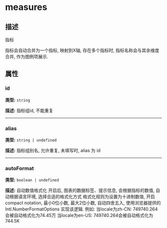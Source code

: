 # measures
## 描述
指标

指标会自动合并为一个指标, 映射到X轴, 存在多个指标时, 指标名称会与其余维度合并, 作为图例项展示.


## 属性

### id

**类型:** `string`

**描述:**
指标组id, 不能重复

---

### alias

**类型:** `string | undefined`

**描述:**
指标组别名, 允许重复, 未填写时, alias 为 id

---

### autoFormat

**类型:** `boolean | undefined`

**描述:**
自动数值格式化
开启后, 图表的数据标签、提示信息, 会根据指标的数值, 自动根据语言环境, 选择合适的格式化方式
格式化规则为设置为十进制数值, 开启compact notation, 最小0位小数, 最大2位小数, 自动四舍五入, 使用浏览器提供的 Intl.NumberFormatOptions 实现该逻辑.
例如:
当locale为zh-CN: 749740.264会被自动格式化为74.45万
当locale为en-US: 749740.264会被自动格式化为744.5K
